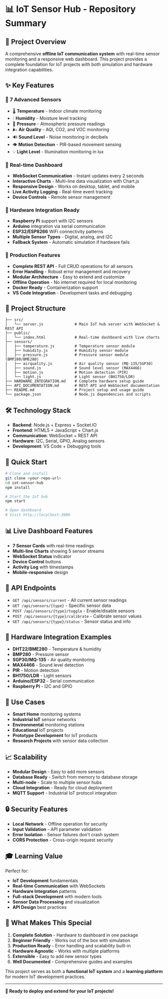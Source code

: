 # 📊 IoT Sensor Hub - Repository Summary

## 🎯 Project Overview
A comprehensive **offline IoT communication system** with real-time sensor monitoring and a responsive web dashboard. This project provides a complete foundation for IoT projects with both simulation and hardware integration capabilities.

## ✨ Key Features

### 🔧 **7 Advanced Sensors**
- 🌡️ **Temperature** - Indoor climate monitoring
- 💧 **Humidity** - Moisture level tracking  
- 🔽 **Pressure** - Atmospheric pressure readings
- 🌬️ **Air Quality** - AQI, CO2, and VOC monitoring
- 🔊 **Sound Level** - Noise monitoring in decibels
- 👁️ **Motion Detection** - PIR-based movement sensing
- 💡 **Light Level** - Illumination monitoring in lux

### 📱 **Real-time Dashboard**
- **WebSocket Communication** - Instant updates every 2 seconds
- **Interactive Charts** - Multi-line data visualization with Chart.js
- **Responsive Design** - Works on desktop, tablet, and mobile
- **Live Activity Logging** - Real-time event tracking
- **Device Controls** - Remote sensor management

### 🔌 **Hardware Integration Ready**
- **Raspberry Pi** support with I2C sensors
- **Arduino** integration via serial communication
- **ESP32/ESP8266** WiFi connectivity patterns
- **Multiple Sensor Types** - Digital, analog, and I2C
- **Fallback System** - Automatic simulation if hardware fails

### 🚀 **Production Features**
- **Complete REST API** - Full CRUD operations for all sensors
- **Error Handling** - Robust error management and recovery
- **Modular Architecture** - Easy to extend and customize
- **Offline Operation** - No internet required for local monitoring
- **Docker Ready** - Containerization support
- **VS Code Integration** - Development tasks and debugging

## 📁 Project Structure
```
├── src/
│   └── server.js              # Main IoT hub server with WebSocket & REST API
├── public/
│   └── index.html             # Real-time dashboard with live charts
├── sensors/
│   ├── temperature.js         # Temperature sensor module
│   ├── humidity.js            # Humidity sensor module
│   ├── pressure.js            # Pressure sensor module (BMP280/BME280)
│   ├── airquality.js          # Air quality sensor (MQ-135/SGP30)
│   ├── sound.js               # Sound level sensor (MAX4466)
│   ├── motion.js              # Motion detection (PIR)
│   └── light.js               # Light sensor (BH1750/LDR)
├── HARDWARE_INTEGRATION.md    # Complete hardware setup guide
├── API_DOCUMENTATION.md       # REST API and WebSocket documentation
├── README.md                  # Project setup and usage guide
└── package.json               # Node.js dependencies and scripts
```

## 🛠️ Technology Stack
- **Backend**: Node.js + Express + Socket.IO
- **Frontend**: HTML5 + JavaScript + Chart.js
- **Communication**: WebSocket + REST API
- **Hardware**: I2C, Serial, GPIO, Analog sensors
- **Development**: VS Code + Debugging tools

## 🚀 Quick Start
```bash
# Clone and install
git clone <your-repo-url>
cd iot-sensor-hub
npm install

# Start the IoT hub
npm start

# Open dashboard
# Visit http://localhost:3000
```

## 📊 Live Dashboard Features
- **7 Sensor Cards** with real-time readings
- **Multi-line Charts** showing 5 sensor streams
- **WebSocket Status** indicator
- **Device Control** buttons
- **Activity Log** with timestamps
- **Mobile-responsive** design

## 🔗 API Endpoints
- `GET /api/sensors/current` - All current sensor readings
- `GET /api/sensors/{type}` - Specific sensor data
- `POST /api/sensors/{type}/toggle` - Enable/disable sensors
- `POST /api/sensors/{type}/calibrate` - Calibrate sensor values
- `GET /api/sensors/{type}/status` - Sensor status and info

## 🔌 Hardware Integration Examples
- **DHT22/BME280** - Temperature & humidity
- **BMP280** - Pressure sensor
- **SGP30/MQ-135** - Air quality monitoring
- **MAX4466** - Sound level detection
- **PIR** - Motion detection
- **BH1750/LDR** - Light sensors
- **Arduino/ESP32** - Serial communication
- **Raspberry Pi** - I2C and GPIO

## 🎯 Use Cases
- **Smart Home** monitoring systems
- **Industrial IoT** sensor networks  
- **Environmental** monitoring stations
- **Educational** IoT projects
- **Prototype Development** for IoT products
- **Research Projects** with sensor data collection

## 📈 Scalability
- **Modular Design** - Easy to add more sensors
- **Database Ready** - Switch from memory to database storage
- **Multi-node** - Scale to multiple sensor hubs
- **Cloud Integration** - Ready for cloud deployment
- **MQTT Support** - Industrial IoT protocol integration

## 🔒 Security Features
- **Local Network** - Offline operation for security
- **Input Validation** - API parameter validation
- **Error Isolation** - Sensor failures don't crash system
- **CORS Protection** - Cross-origin request security

## 🎓 Learning Value
Perfect for:
- **IoT Development** fundamentals
- **Real-time Communication** with WebSockets
- **Hardware Integration** patterns
- **Full-stack Development** with modern tools
- **Sensor Data Processing** and visualization
- **API Design** best practices

## 🌟 What Makes This Special
1. **Complete Solution** - Hardware to dashboard in one package
2. **Beginner Friendly** - Works out of the box with simulation
3. **Production Ready** - Error handling and scalability built-in
4. **Hardware Agnostic** - Works with multiple platforms
5. **Extensible** - Easy to add new sensor types
6. **Well Documented** - Comprehensive guides and examples

This project serves as both a **functional IoT system** and a **learning platform** for modern IoT development practices.

---
**🚀 Ready to deploy and extend for your IoT projects!**

